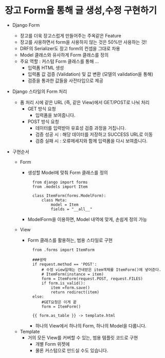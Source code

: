 # 장고 Form을 통해 글 생성,수정 구현하기

- Django Form
    - 장고를 더욱 장고스럽게 만들어주는 주옥같은 Feature
    - 장고를 사용하면서 form을 사용하지 않는 것은 50%만 사용하는 것!
    - DRF의 Serializer도 장고 form의 컨셉을 그대로 차용
    - Model 클래스와 유사하게 Form 클래스를 정의
    - 주요 역할 : 커스텀 Form 클래스를 통해 ...
        - 입력폼 HTML 생성
        - 입력폼 값 검증 (Validation) 및 값 변환 (모델의 validation을 통해)
        - 검증을 통과한 값들을 사전타입으로 제공

- Django 스타일의 Form 처리
    - 폼 처리 시에 같은 URL (즉, 같은 View)에서 GET/POST로 나눠 처리
        - GET 방식 요청
            - 입력폼을 보여줍니다.
        - POST 방식 요청
            - 데이터를 입력받아 유효성 검증 과정을 거칩니다.
            - 검증 성공 시 : 해당 데이터를 저장하고 SUCCESS URL로 이동
            - 검증 실패 시 : 오류메세지와 함께 입력폼을 다시 보여줍니다.

- 구현순서
    - Form
        - 생성할 Model에 맞춰 Form 클래스를 정의
                
                from django import forms
                from .models import Item
                
                class ItemForm(forms.ModelForm):
                    class Meta:
                        model = Item
                        fields = "__all__"
        - ModelForm을 이용하면, Model 내역에 맞게, 손쉽게 정의 가능
    - View
        - Form 클래스를 활용하는, 범용 스타일로 구현
                
                from .forms import ItemForm
                
                ###생략
                if request.method == 'POST':
                    # 수정 view일때는 건네받은 item객체를 ItemForm()에 넣어준다.
                    # ItemForm(instance = item)
                    form = ItemForm(request.POST, request.FILES)
                    if form.is_valid():
                        item =form.save()
                        return redirect(item)
                else: 
                    #GET요청은 이게 끝
                    form = ItemForm()
                
                {{ form.as_table }} -> template.html                    
            - 하나의 View에서 하나의 Form, 하나의 Model을 다룹니다.
    - Template
        - 거의 모든 View를 커버할 수 있는, 범용 템플릿 코드로 구현
            - 개별 Form 위젯에
            - 물론 커스텀으로 만드실 수도 있습니다.

